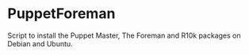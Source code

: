# PuppetForeman #

Script to install the Puppet Master, The Foreman and R10k packages on Debian and Ubuntu.

